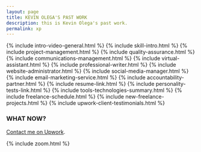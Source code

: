 ```yaml
---
layout: page
title: KEVIN OLEGA'S PAST WORK
description: this is Kevin Olega's past work.
permalink: xp
---
```

{% include intro-video-general.html %}
{% include skill-intro.html %}
{% include project-management.html %}
{% include quality-assurance.html %}
{% include communications-management.html %}
{% include virtual-assistant.html %}
{% include professional-writer.html %}
{% include website-administrator.html %}
{% include social-media-manager.html %}
{% include email-marketing-service.html %}
{% include accountability-partner.html %}
{% include resume-link.html %}
{% include personality-tests-link.html %}
{% include tools-technologies-summary.html %}
{% include freelance-schedule.html %}
{% include new-freelance-projects.html %} 
{% include upwork-client-testimonials.html %}
<h3>WHAT NOW?</h3>
<p><a href="https://www.upwork.com/o/profiles/users/_~0173d4ebd3d5f0b659/">Contact me on Upwork</a>.</p>
{% include zoom.html %}